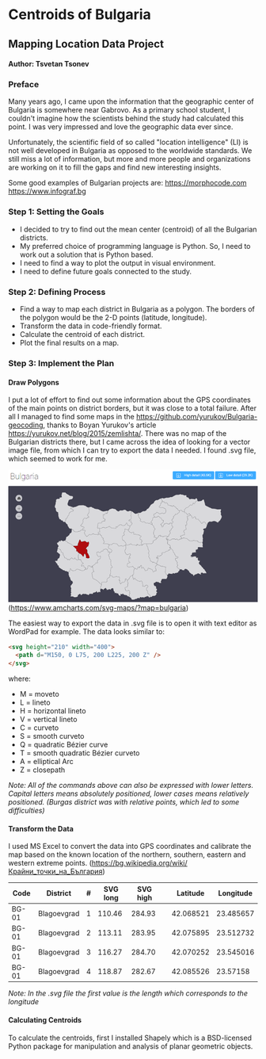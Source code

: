 # Centroids of Bulgaria
## Mapping Location Data Project

#### Author: Tsvetan Tsonev

### Preface

Many years ago, I came upon the information that the geographic center of Bulgaria is somewhere near Gabrovo. As a primary school student, I couldn't imagine how the scientists behind the study had calculated this point. I was very impressed and love the geographic data ever since.

Unfortunately, the scientific field of so called "location intelligence" (LI) is not well developed in Bulgaria as opposed to the worldwide standards. We still miss a lot of information, but more and more people and organizations are working on it to fill the gaps and find new interesting insights.

Some good examples of Bulgarian projects are:
https://morphocode.com
https://www.infograf.bg

### Step 1: Setting the Goals
* I decided to try to find out the mean center (centroid) of all the Bulgarian districts.
* My preferred choice of programming language is Python. So, I need to work out a solution that is Python based.
* I need to find a way to plot the output in visual environment.
* I need to define future goals connected to the study.

### Step 2: Defining Process
* Find a way to map each district in Bulgaria as a polygon. The borders of the polygon would be the 2-D points (latitude, longitude).
* Transform the data in code-friendly format.
* Calculate the centroid of each district.
* Plot the final results on a map.

### Step 3: Implement the Plan
#### Draw Polygons
I put a lot of effort to find out some information about the GPS coordinates of the main points on district borders, but it was close to a total failure. After all I managed to find some maps in the https://github.com/yurukov/Bulgaria-geocoding, thanks to Boyan Yurukov's article https://yurukov.net/blog/2015/zemlishta/.
There was no map of the Bulgarian districts there, but I came across the idea of looking for a vector image file, from which I can try to export the data I needed.
I found .svg file, which seemed to work for me.

  ![Bulgaria.png](Bulgaria.png)
  (https://www.amcharts.com/svg-maps/?map=bulgaria)

The easiest way to export the data in .svg file is to open it with text editor as WordPad for example.
The data looks similar to:

```html
<svg height="210" width="400">
  <path d="M150, 0 L75, 200 L225, 200 Z" />
</svg>
```

where:

* M = moveto
* L = lineto
* H = horizontal lineto
* V = vertical lineto
* C = curveto
* S = smooth curveto
* Q = quadratic Bézier curve
* T = smooth quadratic Bézier curveto
* A = elliptical Arc
* Z = closepath

*Note: All of the commands above can also be expressed with lower letters. Capital letters means absolutely positioned, lower cases means relatively positioned. (Burgas district was with relative points, which led to sоme difficulties)*

#### Transform the Data

I used MS Excel to convert the data into GPS coordinates and calibrate the map based on the known location of the northern, southern, eastern and western extreme points. (https://bg.wikipedia.org/wiki/Крайни_точки_на_България)

| Code  | District    | # | SVG long | SVG high |   | Latitude  | Longitude |
|-------|-------------|---|----------|----------|---|-----------|-----------|
| BG-01 | Blagoevgrad | 1 | 110.46   | 284.93   |   | 42.068521 | 23.485657 |
| BG-01 | Blagoevgrad | 2 | 113.11   | 283.95   |   | 42.075895 | 23.512732 |
| BG-01 | Blagoevgrad | 3 | 116.27   | 284.70   |   | 42.070252 | 23.545016 |
| BG-01 | Blagoevgrad | 4 | 118.87   | 282.67   |   | 42.085526 | 23.57158  |

*Note: In the .svg file the first value is the length which corresponds to the longitude*

#### Calculating Centroids

To calculate the centroids, first I installed Shapely which is a BSD-licensed Python package for manipulation and analysis of planar geometric objects.
